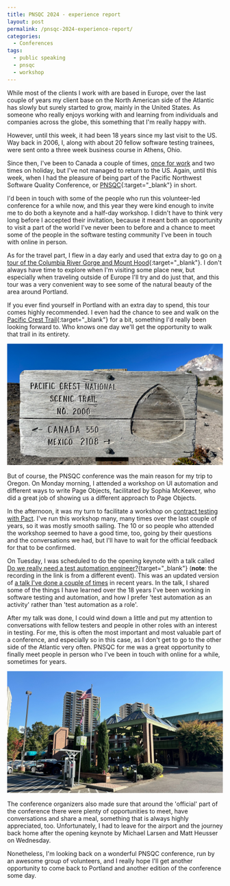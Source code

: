 ```yaml
---
title: PNSQC 2024 - experience report 
layout: post
permalink: /pnsqc-2024-experience-report/
categories:
  - Conferences
tags:
  - public speaking
  - pnsqc
  - workshop
---
```

While most of the clients I work with are based in Europe, over the last couple of years my client base on the North American side of the Atlantic has slowly but surely started to grow, mainly in the United States. As someone who really enjoys working with and learning from individuals and companies across the globe, this something that I'm really happy with.

However, until this week, it had been 18 years since my last visit to the US. Way back in 2006, I, along with about 20 fellow software testing trainees, were sent onto a three week business course in Athens, Ohio.

Since then, I've been to Canada a couple of times, [once for work](/targeting-quality-2023-experience-report/) and two times on holiday, but I've not managed to return to the US. Again, until this week, when I had the pleasure of being part of the Pacific Northwest Software Quality Conference, or [PNSQC](https://www.pnsqc.org/){:target="_blank"} in short.

I'd been in touch with some of the people who run this volunteer-led conference for a while now, and this year they were kind enough to invite me to do both a keynote and a half-day workshop. I didn't have to think very long before I accepted their invitation, because it meant both an opportunity to visit a part of the world I've never been to before and a chance to meet some of the people in the software testing community I've been in touch with online in person.

As for the travel part, I flew in a day early and used that extra day to go on [a tour of the Columbia River Gorge and Mount Hood](https://infiniteoregontours.com/full-day-gorge-waterfalls-mount-hood-tour){:target="_blank"}. I don't always have time to explore when I'm visiting some place new, but especially when traveling outside of Europe I'll try and do just that, and this tour was a very convenient way to see some of the natural beauty of the area around Portland.

If you ever find yourself in Portland with an extra day to spend, this tour comes highly recommended. I even had the chance to see and walk on the [Pacific Crest Trail](https://en.wikipedia.org/wiki/Pacific_Crest_Trail){:target="_blank"} for a bit, something I'd really been looking forward to. Who knows one day we'll get the opportunity to walk that trail in its entirety.

![pnsqc_pct](/images/blog/pnsqc_pct.jpg "A sign depicting you're on the PCT, with the distance to the Canada and Mexico borders")

But of course, the PNSQC conference was the main reason for my trip to Oregon. On Monday morning, I attended a workshop on UI automation and different ways to write Page Objects, facilitated by Sophia McKeever, who did a great job of showing us a different approach to Page Objects.

In the afternoon, it was my turn to facilitate a workshop on [contract testing with Pact](/training/contract-testing/). I've run this workshop many, many times over the last couple of years, so it was mostly smooth sailing. The 10 or so people who attended the workshop seemed to have a good time, too, going by their questions and the conversations we had, but I'll have to wait for the official feedback for that to be confirmed.

On Tuesday, I was scheduled to do the opening keynote with a talk called [Do we really need a test automation engineer?](https://www.youtube.com/watch?v=w6tmdXBKsew){target="_blank"} (**note**: the recording in the link is from a different event). This was an updated version of [a talk I've done a couple of times](/do-we-really-need-a-test-automation-engineer/) in recent years. In the talk, I shared some of the things I have learned over the 18 years I've been working in software testing and automation, and how I prefer 'test automation as an activity' rather than 'test automation as a role'.

After my talk was done, I could wind down a little and put my attention to conversations with fellow testers and people in other roles with an interest in testing. For me, this is often the most important and most valuable part of a conference, and especially so in this case, as I don't get to go to the other side of the Atlantic very often. PNSQC for me was a great opportunity to finally meet people in person who I've been in touch with online for a while, sometimes for years.

![pnsqc_venue](/images/blog/pnsqc_venue.jpg "The University Place Hotel and Conference Center, which was the venue for PNSQC 2024")

The conference organizers also made sure that around the 'official' part of the conference there were plenty of opportunities to meet, have conversations and share a meal, something that is always highly appreciated, too. Unfortunately, I had to leave for the airport and the journey back home after the opening keynote by Michael Larsen and Matt Heusser on Wednesday.

Nonetheless, I'm looking back on a wonderful PNSQC conference, run by an awesome group of volunteers, and I really hope I'll get another opportunity to come back to Portland and another edition of the conference some day.
